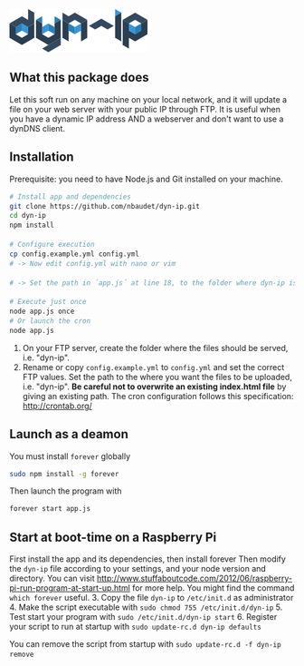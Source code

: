![# dyn-ip](https://raw.githubusercontent.com/nbaudet/dyn-ip/master/pub/logo-dyn-ip.png "dyn-ip logo")
## What this package does
Let this soft run on any machine on your local network, and it will update a file on your web server with your public IP through FTP.
It is useful when you have a dynamic IP address AND a webserver and don't want to use a dynDNS client.

## Installation
Prerequisite: you need to have Node.js and Git installed on your machine.

```bash
# Install app and dependencies
git clone https://github.com/nbaudet/dyn-ip.git
cd dyn-ip
npm install

# Configure execution
cp config.example.yml config.yml
# -> Now edit config.yml with nano or vim

# -> Set the path in ´app.js´ at line 18, to the folder where dyn-ip is installed

# Execute just once
node app.js once
# Or launch the cron
node app.js
```

1. On your FTP server, create the folder where the files should be served, i.e. "dyn-ip".
2. Rename or copy `config.example.yml` to `config.yml` and set the correct FTP values. Set the path to the where you want the files to be uploaded, i.e. "dyn-ip". **Be careful not to overwrite an existing index.html file** by giving an existing path. The cron configuration follows this specification: http://crontab.org/

## Launch as a deamon
You must install `forever` globally
```bash
sudo npm install -g forever
```
Then launch the program with
```bash
forever start app.js
```

## Start at boot-time on a Raspberry Pi
First install the app and its dependencies, then install forever
Then modify the `dyn-ip` file according to your settings, and your node version and directory. You can visit http://www.stuffaboutcode.com/2012/06/raspberry-pi-run-program-at-start-up.html for more help. You might find the command `which forever` useful.
3. Copy the file `dyn-ip` to `/etc/init.d` as administrator
4. Make the script executable with `sudo chmod 755 /etc/init.d/dyn-ip`
5. Test start your program with `sudo /etc/init.d/dyn-ip start`
6. Register your script to run at startup with `sudo update-rc.d dyn-ip defaults`

You can remove the script from startup with `sudo update-rc.d -f dyn-ip remove`
